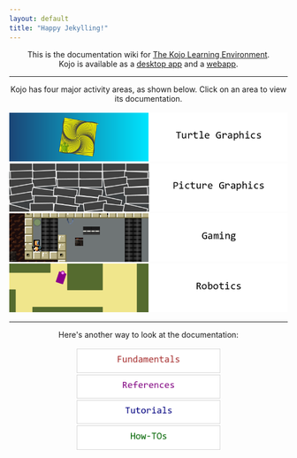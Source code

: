 ```yaml
---
layout: default
title: "Happy Jekylling!"
---
```

<div style="text-align:center">
    This is the documentation wiki for <a href="http://www.kogics.net/kojo">The Kojo Learning Environment</a>.<br/> 
    Kojo is available as a <a href="http://www.kogics.net/kojo-download">desktop app</a> and a <a href="ikojo.html">webapp</a>.
    <hr/>
    Kojo has four major activity areas, as shown below. Click on an area to view its documentation. <br/><br/>
    <a href="turtle-index.html"><img src="turtle-graphics.png" width="600"/></a>
    <a href="picture-index.html"><img src="picture-graphics.png" width="600"/></a>
    <a href="gaming-index.html"><img src="gaming.png" width="600"/></a>
    <a href="robotics-index.html"><img src="robotics.png" width="600"/></a>
</div>
<hr/>
<div style="text-align:center">
    Here's another way to look at the documentation: <br/><br/>
    <a href="fundamentals-index.html"><img src="fundamentals.png" width="260"/></a> <br/>
    <a href="references-index.html"><img src="references.png" width="260"/></a> <br/>
    <a href="tutorials-index.html"><img src="tutorials.png" width="260"/></a> <br/>
    <a href="howtos-index.html"><img src="howtos.png" width="260"/></a> <br/>
</div>
